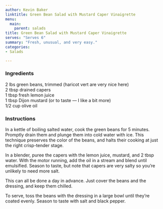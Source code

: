 ```yaml
---
author: Kevin Baker
linktitle: Green Bean Salad with Mustard Caper Vinaigrette 
menu:
  main:
    parent: salads
title: Green Bean Salad with Mustard Caper Vinaigrette 
serves: "Serves 6"
summary: "Fresh, unusual, and very easy."
categories:
- Salads

---
```

### Ingredients

<div class="ingredient-list">

2 lbs green beans, trimmed (haricot vert are very nice here)  
2 tbsp drained capers  
1 tbsp fresh lemon juice  
1 tbsp Dijon mustard (or to taste — I like a bit more)  
1/2 cup olive oil   

</div>

### Instructions
In a kettle of boiling salted water, cook the green beans for 5 minutes. Promptly drain them and plunge them into cold water with ice. This technique preserves the color of the beans, and halts their cooking at just the right crisp-tender stage.

In a blender, puree the capers with the lemon juice, mustard, and 2 tbsp water. With the motor running, add the oil in a stream and blend until emulsified. Season to taste, but note that capers are very salty so you’re unlikely to need more salt.

This can all be done a day in advance. Just cover the beans and the dressing, and keep them chilled.

To serve, toss the beans with the dressing in a large bowl until they’re coated evenly.  Season to taste with salt and black pepper.